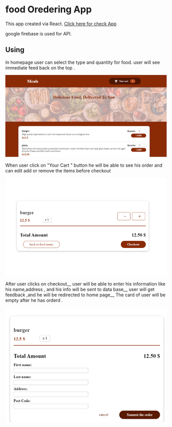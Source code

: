 # food Oredering App

This app created via React. [Click here for check App](https://oreder-food.netlify.app/)

google firebase is used for API. 

## Using
In homepage
 user can select the type and quantity for food.
 user will see immediate feed back on the top .
 
 ![homePageImage](https://github.com/belal19979/food-ordering/blob/main/public/readmeAssests/home.PNG)

When user click on "Your Cart " button he will be able to see his order and can edit add or remove the items before checkout

 ![orderPageImage](https://github.com/belal19979/food-ordering/blob/main/public/readmeAssests/order.PNG)

After user clicks on checkout__
user will be able to enter his information like his name,address , and his info will be sent to data base__
user will get feedback ,and he will be redirected to home page__ 
The card of user will be empty after he has orderd .

![checkoutPageImage](https://github.com/belal19979/food-ordering/blob/main/public/readmeAssests/checkout.PNG)
